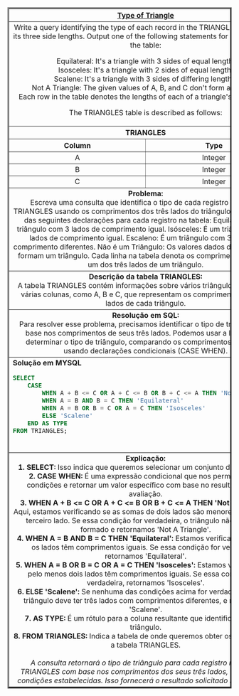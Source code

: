   <table width="100%" border="3" cellspacing="0" cellpadding="8">
    <tr>
      <th colspan="2"><a href="https://www.hackerrank.com/challenges/what-type-of-triangle/">Type of Triangle</a></th>
    </tr>
    
  <tr>
      <td colspan="2" align="center">Write a query identifying the type of each record in the TRIANGLES table using its three side lengths. Output one of the following statements for each record in the table:

Equilateral: It's a triangle with 3 sides of equal length.  
Isosceles: It's a triangle with 2 sides of equal length.  
Scalene: It's a triangle with 3 sides of differing lengths.  
Not A Triangle: The given values of A, B, and C don't form a triangle.  
Each row in the table denotes the lengths of each of a triangle's three sides.  

The TRIANGLES table is described as follows:<br>
    </td>
  </tr>
    
  <tr>
      <th colspan="2">TRIANGLES</th>
  </tr>
    
  <tr>
      <th width="50%" align="center">Column</th>
      <th width="50%" align="center">Type</th>
  </tr>
    
  <tr>
      <td width="50%" align="center">A</td>
      <td width="50%" align="center">Integer</td>
  </tr>
    
  <tr>
      <td width="50%" align="center">B</td>
      <td width="50%" align="center">Integer</td>
  </tr>
    
  <tr>
      <td width="50%" align="center">C</td>
      <td width="50%" align="center">Integer</td>
  </tr>
    
  <tr>
      <td colspan="2"  align="center"><b>Problema:</b><br>Escreva uma consulta que identifica o tipo de cada registro na tabela TRIANGLES usando os comprimentos dos três lados do triângulo. Imprima uma das seguintes declarações para cada registro na tabela:
      Equilátero: É um triângulo com 3 lados de comprimento igual.
      Isósceles: É um triângulo com 2 lados de comprimento igual.
      Escaleno: É um triângulo com 3 lados de comprimento diferentes.
      Não é um Triângulo: Os valores dados de A, B e C não formam um triângulo.
      Cada linha na tabela denota os comprimentos de cada um dos três lados de um triângulo.</td>
  </tr>
    
  <tr>
      <td colspan="2"  align="center"><b>Descrição da tabela TRIANGLES:</b><br>A tabela TRIANGLES contém informações sobre vários triângulos. Ela possui várias colunas, como A, B e C, que representam os comprimentos dos três lados de cada triângulo.</td>
  </tr>
    
  <tr>
      <td colspan="2"  align="center"><b>Resolução em SQL:</b><br>Para resolver esse problema, precisamos identificar o tipo de triângulo com base nos comprimentos de seus três lados. Podemos usar a lógica para determinar o tipo de triângulo, comparando os comprimentos dos lados usando declarações condicionais (CASE WHEN).</td>
  </tr>
    
  <tr>
      <td colspan="2"  align="left">
        <b>Solução em MYSQL</b><br>
        
  ```sql
  SELECT
      CASE
          WHEN A + B <= C OR A + C <= B OR B + C <= A THEN 'Not A Triangle'
          WHEN A = B AND B = C THEN 'Equilateral'
          WHEN A = B OR B = C OR A = C THEN 'Isosceles'
          ELSE 'Scalene'
      END AS TYPE
  FROM TRIANGLES;
  ```
  <br>
    </td>
  </tr>
    
  <tr>
    <td colspan="2"  align="center">
    <b>Explicação:</b><br>
    <b>1. SELECT:</b> Isso indica que queremos selecionar um conjunto de resultados.<br>
    <b>2. CASE WHEN:</b> É uma expressão condicional que nos permite avaliar condições e retornar um valor específico com base no resultado dessa avaliação.<br>
    <b>3. WHEN A + B <= C OR A + C <= B OR B + C <= A THEN 'Not A Triangle':</b> Aqui, estamos verificando se as somas de dois lados são menores ou iguais ao terceiro lado. Se essa condição for verdadeira, o triângulo não pode ser formado e retornamos 'Not A Triangle'.<br>
    <b>4. WHEN A = B AND B = C THEN 'Equilateral':</b> Estamos verificando se todos os lados têm comprimentos iguais. Se essa condição for verdadeira, retornamos 'Equilateral'.<br>
    <b>5. WHEN A = B OR B = C OR A = C THEN 'Isosceles':</b> Estamos verificando se pelo menos dois lados têm comprimentos iguais. Se essa condição for verdadeira, retornamos 'Isosceles'.<br>
    <b>6. ELSE 'Scalene':</b> Se nenhuma das condições acima for verdadeira, então o triângulo deve ter três lados com comprimentos diferentes, e retornamos 'Scalene'.<br>
    <b>7. AS TYPE:</b> É um rótulo para a coluna resultante que identifica o tipo de triângulo.<br>
    <b>8. FROM TRIANGLES:</b> Indica a tabela de onde queremos obter os dados, que é a tabela TRIANGLES.<br>
    <br>
    <i>A consulta retornará o tipo de triângulo para cada registro na tabela TRIANGLES com base nos comprimentos dos seus três lados, seguindo as condições estabelecidas. Isso fornecerá o resultado solicitado no problema.</i>
    </td>
  </tr>
    
  </table>
